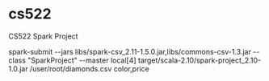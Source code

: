 # cs522
CS522 Spark Project

spark-submit --jars libs/spark-csv_2.11-1.5.0.jar,libs/commons-csv-1.3.jar --class "SparkProject" --master local[4] target/scala-2.10/spark-project_2.10-1.0.jar /user/root/diamonds.csv color,price
